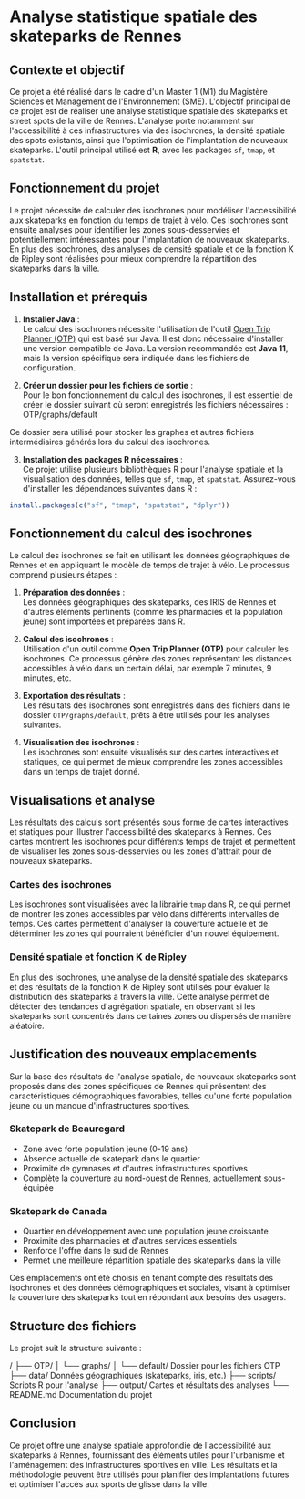 # Analyse statistique spatiale des skateparks de Rennes

## Contexte et objectif

Ce projet a été réalisé dans le cadre d'un Master 1 (M1) du Magistère Sciences et Management de l'Environnement (SME). L'objectif principal de ce projet est de réaliser une analyse statistique spatiale des skateparks et street spots de la ville de Rennes. L'analyse porte notamment sur l'accessibilité à ces infrastructures via des isochrones, la densité spatiale des spots existants, ainsi que l'optimisation de l'implantation de nouveaux skateparks. L'outil principal utilisé est **R**, avec les packages `sf`, `tmap`, et `spatstat`.

## Fonctionnement du projet

Le projet nécessite de calculer des isochrones pour modéliser l'accessibilité aux skateparks en fonction du temps de trajet à vélo. Ces isochrones sont ensuite analysés pour identifier les zones sous-desservies et potentiellement intéressantes pour l'implantation de nouveaux skateparks. En plus des isochrones, des analyses de densité spatiale et de la fonction K de Ripley sont réalisées pour mieux comprendre la répartition des skateparks dans la ville.

## Installation et prérequis

1. **Installer Java** :  
   Le calcul des isochrones nécessite l'utilisation de l'outil [Open Trip Planner (OTP)](http://www.openstreetmap.org) qui est basé sur Java. Il est donc nécessaire d'installer une version compatible de Java. La version recommandée est **Java 11**, mais la version spécifique sera indiquée dans les fichiers de configuration.

2. **Créer un dossier pour les fichiers de sortie** :  
   Pour le bon fonctionnement du calcul des isochrones, il est essentiel de créer le dossier suivant où seront enregistrés les fichiers nécessaires :  OTP/graphs/default

Ce dossier sera utilisé pour stocker les graphes et autres fichiers intermédiaires générés lors du calcul des isochrones.

3. **Installation des packages R nécessaires** :  
Ce projet utilise plusieurs bibliothèques R pour l'analyse spatiale et la visualisation des données, telles que `sf`, `tmap`, et `spatstat`. Assurez-vous d'installer les dépendances suivantes dans R :
```R
install.packages(c("sf", "tmap", "spatstat", "dplyr"))
```

## Fonctionnement du calcul des isochrones

Le calcul des isochrones se fait en utilisant les données géographiques de Rennes et en appliquant le modèle de temps de trajet à vélo. Le processus comprend plusieurs étapes :

1. **Préparation des données** :  
   Les données géographiques des skateparks, des IRIS de Rennes et d'autres éléments pertinents (comme les pharmacies et la population jeune) sont importées et préparées dans R.

2. **Calcul des isochrones** :  
   Utilisation d'un outil comme **Open Trip Planner (OTP)** pour calculer les isochrones. Ce processus génère des zones représentant les distances accessibles à vélo dans un certain délai, par exemple 7 minutes, 9 minutes, etc.

3. **Exportation des résultats** :  
   Les résultats des isochrones sont enregistrés dans des fichiers dans le dossier `OTP/graphs/default`, prêts à être utilisés pour les analyses suivantes.

4. **Visualisation des isochrones** :  
   Les isochrones sont ensuite visualisés sur des cartes interactives et statiques, ce qui permet de mieux comprendre les zones accessibles dans un temps de trajet donné.

## Visualisations et analyse

Les résultats des calculs sont présentés sous forme de cartes interactives et statiques pour illustrer l'accessibilité des skateparks à Rennes. Ces cartes montrent les isochrones pour différents temps de trajet et permettent de visualiser les zones sous-desservies ou les zones d'attrait pour de nouveaux skateparks.

### Cartes des isochrones

Les isochrones sont visualisées avec la librairie `tmap` dans R, ce qui permet de montrer les zones accessibles par vélo dans différents intervalles de temps. Ces cartes permettent d'analyser la couverture actuelle et de déterminer les zones qui pourraient bénéficier d'un nouvel équipement.

### Densité spatiale et fonction K de Ripley

En plus des isochrones, une analyse de la densité spatiale des skateparks et des résultats de la fonction K de Ripley sont utilisés pour évaluer la distribution des skateparks à travers la ville. Cette analyse permet de détecter des tendances d'agrégation spatiale, en observant si les skateparks sont concentrés dans certaines zones ou dispersés de manière aléatoire.

## Justification des nouveaux emplacements

Sur la base des résultats de l'analyse spatiale, de nouveaux skateparks sont proposés dans des zones spécifiques de Rennes qui présentent des caractéristiques démographiques favorables, telles qu'une forte population jeune ou un manque d'infrastructures sportives.

### Skatepark de Beauregard

- Zone avec forte population jeune (0-19 ans)
- Absence actuelle de skatepark dans le quartier
- Proximité de gymnases et d'autres infrastructures sportives
- Complète la couverture au nord-ouest de Rennes, actuellement sous-équipée

### Skatepark de Canada

- Quartier en développement avec une population jeune croissante
- Proximité des pharmacies et d'autres services essentiels
- Renforce l'offre dans le sud de Rennes
- Permet une meilleure répartition spatiale des skateparks dans la ville

Ces emplacements ont été choisis en tenant compte des résultats des isochrones et des données démographiques et sociales, visant à optimiser la couverture des skateparks tout en répondant aux besoins des usagers.

## Structure des fichiers

Le projet suit la structure suivante :

/
├── OTP/
│   └── graphs/
│       └── default/     Dossier pour les fichiers OTP
├── data/                Données géographiques (skateparks, iris, etc.)
├── scripts/             Scripts R pour l'analyse
├── output/              Cartes et résultats des analyses
└── README.md            Documentation du projet


## Conclusion

Ce projet offre une analyse spatiale approfondie de l'accessibilité aux skateparks à Rennes, fournissant des éléments utiles pour l'urbanisme et l'aménagement des infrastructures sportives en ville. Les résultats et la méthodologie peuvent être utilisés pour planifier des implantations futures et optimiser l'accès aux sports de glisse dans la ville.


